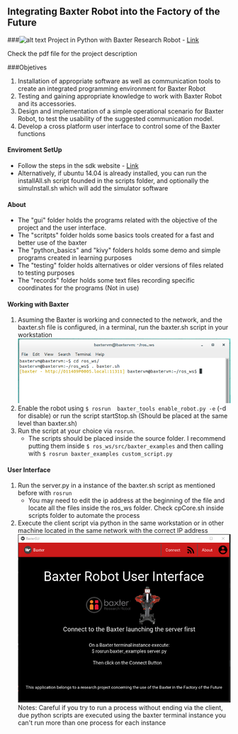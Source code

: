## Integrating Baxter Robot into the Factory of the Future

###![alt text](http://sdk.rethinkrobotics.com/mediawiki-1.22.2/skins/cavendishmw-rethinkrobotics/styles/images/header_logo.png)
Project in Python with Baxter Research Robot - [Link](http://sdk.rethinkrobotics.com/wiki/Main_Page)

Check the pdf file for the project description

###Objetives
1. Installation of appropriate software as well as communication tools to create an integrated programming environment for Baxter Robot
2. Testing and gaining appropriate knowledge to work with Baxter Robot and its accessories.
3. Design and implementation of a simple operational scenario for Baxter Robot, to test the usability of the suggested communication model.
4. Develop a cross platform user interface to control some of the Baxter functions

#### Enviroment SetUp

* Follow the steps in the sdk website - [Link](http://sdk.rethinkrobotics.com/wiki/Workstation_Setup#Step_1:_Install_Ubuntu)
* Alternatively, if ubuntu 14.04 is already installed, you can run the installAll.sh script founded in the scripts folder, and optionally the simuInstall.sh which will add the simulator software   

#### About
* The "gui" folder holds the programs related with the objective of the project and the user interface.
* The "scritpts" folder holds some basics tools created for a fast and better use of the baxter
* The "python_basics" and "kivy" folders holds some demo and simple programs created in learning purposes
* The "testing" folder holds alternatives or older versions of files related to testing purposes 
* The "records" folder holds some text files recording specific coordinates for the programs (Not in use)

#### Working with Baxter
1. Asuming the Baxter is working and connected to the network, and the baxter.sh file is configured, in a terminal, run the baxter.sh script in your workstation
 ![](images/screen.png)
2. Enable the robot using `$ rosrun  baxter_tools enable_robot.py -e` (-d for disable) or run the script startStop.sh (Should be placed at the same level than baxter.sh)
3. Run the script at your choice via `rosrun`.
    * The scripts should be placed inside the source folder. I recommend putting them inside `$ ros_ws/src/baxter_examples`
    and then calling with `$ rosrun baxter_examples custom_script.py`
    
#### User Interface
1. Run the server.py in a instance of the baxter.sh script as mentioned before with `rosrun`
    * You may need to edit the ip address at the beginning of the file and locate all the files inside the ros_ws folder. Check cpCore.sh inside scripts folder to automate the process
2. Execute the client script via python in the same workstation or in other machine located in the same network with the correct IP address   
![](images/gui.png)
Notes: Careful if you try to run a process without ending via the client, due python scripts are executed using the baxter terminal instance you can't run more than one process for each instance